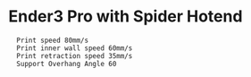 # Ender3 Pro with Spider Hotend

```
  Print speed 80mm/s
  Print inner wall speed 60mm/s
  Print retraction speed 35mm/s
  Support Overhang Angle 60
```
